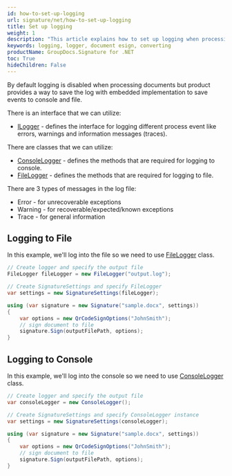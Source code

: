 ```yaml
---
id: how-to-set-up-logging
url: signature/net/how-to-set-up-logging
title: Set up logging
weight: 1
description: "This article explains how to set up logging when processing a document with GroupDocs.Signature within your .NET applications."
keywords: logging, logger, document esign, converting
productName: GroupDocs.Signature for .NET 
toc: True
hideChildren: False
---
```


By default logging is disabled when processing documents but product provides a way to save the log with embedded implementation to save events to console and file.

There is an interface that we can utilize:

* [ILogger](https://reference.groupdocs.com/net/signature/groupdocs.signature.logging/ilogger) - defines the interface for logging different process event like errors, warnings and information messages (traces).

There are classes that we can utilize:

* [ConsoleLogger](https://reference.groupdocs.com/net/signature/groupdocs.signature.logging/consolelogger) - defines the methods that are required for logging to console.
* [FileLogger](https://reference.groupdocs.com/net/signature/groupdocs.signature.logging/filelogger) - defines the methods that are required for logging to file.

There are 3 types of messages in the log file:

* Error - for unrecoverable exceptions
* Warning - for recoverable/expected/known exceptions
* Trace - for general information

## Logging to File

In this example, we'll log into the file so we need to use [FileLogger](https://reference.groupdocs.com/net/signature/groupdocs.signature.logging/filelogger) class.

```csharp
// Create logger and specify the output file
FileLogger fileLogger = new FileLogger("output.log");

// Create SignatureSettings and specify FileLogger
var settings = new SignatureSettings(fileLogger);

using (var signature = new Signature("sample.docx", settings))
{
    var options = new QrCodeSignOptions("JohnSmith");
    // sign document to file
    signature.Sign(outputFilePath, options);
}
```

## Logging to Console

In this example, we'll log into the console so we need to use [ConsoleLogger](https://reference.groupdocs.com/net/signature/groupdocs.signature.logging/consolelogger) class.

```csharp
// Create logger and specify the output file
var consoleLogger = new ConsoleLogger();

// Create SignatureSettings and specify ConsoleLogger instance
var settings = new SignatureSettings(consoleLogger);

using (var signature = new Signature("sample.docx", settings))
{
    var options = new QrCodeSignOptions("JohnSmith");
    // sign document to file
    signature.Sign(outputFilePath, options);
}
```
